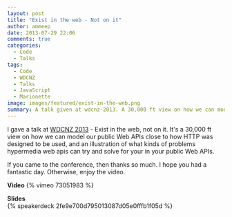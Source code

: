 ```yaml
---
layout: post
title: "Exist in the web - Not on it"
author: ammeep
date: 2013-07-29 22:06
comments: true
categories:
  - Code
  - Talks
tags:
  - Code
  - WDCNZ
  - Talks
  - JavaScript
  - Marionette
image: images/featured/exist-in-the-web.png
summary: A talk given at wdcnz-2013. A 30,000 ft view on how we can model our public web APIs close to how HTTP was designed to be used, and an illustration of what kinds of problems hypermedia web apis can try and solve for your in your public web APIs.
---
```


I gave a talk at [WDCNZ 2013][1] - Exist in the web, not on it. It's a 30,000 ft view on how we can model our public Web APIs close to how HTTP was designed to be used, and an illustration of what kinds of problems hypermedia web apis can try and solve for your in your public Web APIs.

If you came to the conference, then thanks so much. I hope you had a fantastic day. Otherwise, enjoy the video.

 [1]: http://wdcnz.com/ "WCDNZ"

**Video**
{% vimeo 73051983 %}

**Slides**  
{% speakerdeck 2fe9e700d795013087d05e0fffb1f05d %}